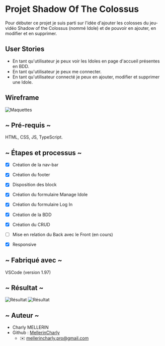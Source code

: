 # Projet Shadow Of The Colossus

Pour débuter ce projet je suis parti sur l'idée d'ajouter les colosses du jeu-vidéo Shadow of the Colossus (nommé Idole) et de pouvoir en ajouter, en modifier et en supprimer.

## User Stories 

- En tant qu'utilisateur je peux voir les Idoles en page d'accueil présentes
en BDD.
- En tant qu'utilisateur je peux me connecter.
- En tant qu'utilisateur connecté je peux en ajouter, modifier et supprimer 
une Idole.

## Wireframe 

![Maquettes](https://i.ibb.co/ds2BKHMy/Capture-d-e-cran-2025-02-13-a-16-55-19.png)

## ~ Pré-requis ~

HTML, CSS, JS, TypeScript.

## ~ Étapes et processus ~

- [x] Création de la nav-bar
- [x] Création du footer
- [x] Disposition des block
- [x] Création du formulaire Manage Idole
- [x] Création du formulaire Log In
- [x] Création de la BDD
- [x] Création du CRUD
- [ ] Mise en relation du Back avec le Front (en cours)
- [x] Responsive


## ~ Fabriqué avec ~

VSCode (version 1.97)

## ~ Résultat ~

![Résultat](https://i.ibb.co/pjMHftNd/Capture-d-e-cran-2025-02-13-a-17-04-38.png)
![Résultat](https://i.ibb.co/rf1xMDQ6/Capture-d-e-cran-2025-02-13-a-17-02-14.png)


## ~ Auteur ~

- Charly MELLERIN
- Github : [MellerinCharly](https://github.com/MellerinCharly)
  - :envelope:  mellerincharly.pro@gmail.com
 
